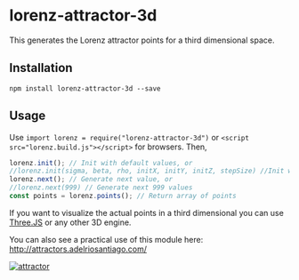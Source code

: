 # lorenz-attractor-3d

This generates the Lorenz attractor points for a third dimensional space.

## Installation

`npm install lorenz-attractor-3d --save`

## Usage

Use `import lorenz = require("lorenz-attractor-3d")` or `<script src="lorenz.build.js"></script>` for browsers. Then,

```js
lorenz.init(); // Init with default values, or
//lorenz.init(sigma, beta, rho, initX, initY, initZ, stepSize) //Init with other initial conditions
lorenz.next(); // Generate next value, or
//lorenz.next(999) // Generate next 999 values
const points = lorenz.points(); // Return array of points
```

If you want to visualize the actual points in a third dimensional you can use [Three.JS](https://threejs.org/) or any other 3D engine.

You can also see a practical use of this module here: http://attractors.adelriosantiago.com/

[![attractor](example.gif "Lorenz")](http://attractors.adelriosantiago.com/)
